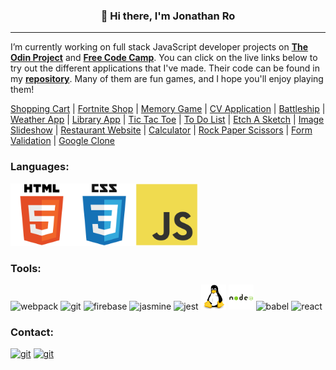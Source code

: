 <!-- https://rahuldkjain.github.io/gh-profile-readme-generator/ -->
<!-- https://www.vectorlogo.zone/ -->
<!-- https://docs.github.com/en/github/writing-on-github/getting-started-with-writing-and-formatting-on-github/basic-writing-and-formatting-syntax -->

<h3 align="center">👋 Hi  there, I'm Jonathan Ro</h3>

---

I’m currently working on full stack JavaScript developer projects on **[The Odin Project](https://www.theodinproject.com/)** and **[Free Code Camp](https://www.freecodecamp.org/)**. You can click on the live links below to try out the different applications that I've made. Their code can be found in my **[repository](https://github.com/jonro2955?tab=repositories)**. Many of them are fun games, and I hope you'll enjoy playing them!
 
[Shopping Cart](https://jonro2955.github.io/odin_javascript_10_shopping_cart) | [Fortnite Shop](https://jonro2955.github.io/fortnite-shop-react-router-practice/) | [Memory Game](https://jonro2955.github.io/odin_javascript_9_memory_card/) | [CV Application](https://jonro2955.github.io/odin_javascript_8_cv_application/) | [Battleship](https://jonro2955.github.io/odin_javascript_7_battleship_2.0/) | [Weather App](https://jonro2955.github.io/odin_javascript_5_weather_app/) | [Library App](https://jonro2955.github.io/odin_javaScript_1_library/) | [Tic Tac Toe](https://jonro2955.github.io/odin_javascript_2_tictactoe/) | [To Do List](https://jonro2955.github.io/odin_javascript_4_todo_list/) | [Etch A Sketch](https://jonro2955.github.io/odin_foundations_4_etch_a_sketch/) | [Image Slideshow](https://jonro2955.github.io/odin_javascript_4.1_DUI/) | [Restaurant Website](https://jonro2955.github.io/odin_javascript_3_restaurant_page/) | [Calculator](https://jonro2955.github.io/odin_foundations_5_calculator/) | [Rock Paper Scissors](https://jonro2955.github.io/odin_foundations_3_rock_paper_scissors/) | [Form Validation](https://jonro2955.github.io/odin_js_form_validation/) | [Google Clone](https://jonro2955.github.io/odin_foundations_2_google_homepage/)

<h3>Languages:</h3>

<img src="https://raw.githubusercontent.com/devicons/devicon/master/icons/html5/html5-original-wordmark.svg" alt="html5" width="100" height="100"/><img  src="https://raw.githubusercontent.com/devicons/devicon/master/icons/css3/css3-original-wordmark.svg" alt="css3" width="100" height="100"/><img  src="https://raw.githubusercontent.com/devicons/devicon/master/icons/javascript/javascript-original.svg" alt="javascript" width="100" height="100"/>

<h3>Tools:</h3>

<img src="https://www.vectorlogo.zone/logos/js_webpack/js_webpack-icon.svg" alt="webpack" width="40" height="40"/> <img src="https://www.vectorlogo.zone/logos/git-scm/git-scm-icon.svg" alt="git" width="40" height="40"/>  <img src="https://www.vectorlogo.zone/logos/firebase/firebase-icon.svg" alt="firebase" width="40" height="40"/> <img src="https://www.vectorlogo.zone/logos/jasmine/jasmine-icon.svg" alt="jasmine" width="40" height="40"/> <img src="https://www.vectorlogo.zone/logos/jestjsio/jestjsio-icon.svg" alt="jest" width="40" height="40"/> <img src="https://raw.githubusercontent.com/devicons/devicon/master/icons/linux/linux-original.svg" alt="linux" width="40" height="40"/> <img src="https://raw.githubusercontent.com/devicons/devicon/master/icons/nodejs/nodejs-original-wordmark.svg" alt="nodejs" width="40" height="40"/> <img src="https://www.vectorlogo.zone/logos/babeljs/babeljs-icon.svg" alt="babel" width="40" height="40"/> <img src="https://cdn.jsdelivr.net/gh/devicons/devicon/icons/react/react-original-wordmark.svg" alt="react" width="40" height="40" />
          

<h3>Contact:</h3> 
<span><a href="https://www.linkedin.com/in/jonro2955/" target="_blank"> <img src="https://www.vectorlogo.zone/logos/linkedin/linkedin-icon.svg" alt="git" width="40" height="40"/></a></span>
<span><a href="mailto:jonro.2955@gmail.com" target="_blank"> <img src="https://www.vectorlogo.zone/logos/gmail/gmail-tile.svg" alt="git" width="40" height="40"/></a></span>

